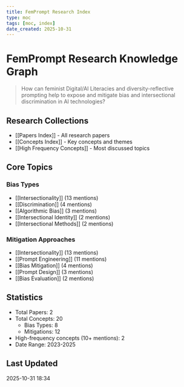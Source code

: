 ```yaml
---
title: FemPrompt Research Index
type: moc
tags: [moc, index]
date_created: 2025-10-31
---
```


# FemPrompt Research Knowledge Graph

> How can feminist Digital/AI Literacies and diversity-reflective prompting help to expose and mitigate bias and intersectional discrimination in AI technologies?

## Research Collections

- [[Papers Index]] - All research papers
- [[Concepts Index]] - Key concepts and themes
- [[High Frequency Concepts]] - Most discussed topics

## Core Topics

### Bias Types
- [[Intersectionality]] (13 mentions)
- [[Discrimination]] (4 mentions)
- [[Algorithmic Bias]] (3 mentions)
- [[Intersectional Identity]] (2 mentions)
- [[Intersectional Methods]] (2 mentions)

### Mitigation Approaches
- [[Intersectionality]] (13 mentions)
- [[Prompt Engineering]] (11 mentions)
- [[Bias Mitigation]] (4 mentions)
- [[Prompt Design]] (3 mentions)
- [[Bias Evaluation]] (2 mentions)

## Statistics

- Total Papers: 2
- Total Concepts: 20
  - Bias Types: 8
  - Mitigations: 12
- High-frequency concepts (10+ mentions): 2
- Date Range: 2023-2025

## Last Updated

2025-10-31 18:34
